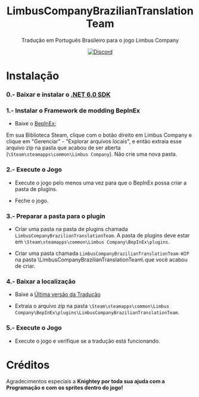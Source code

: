 <div align="center">
   
# LimbusCompanyBrazilianTranslationTeam
Tradução em Português Brasileiro para o jogo Limbus Company

[![Discord](https://img.shields.io/badge/Discord%20Brasileiro%20da%20PM-641E16?style=plastic&logo=discord&logoColor=473DBF&link=https%3A%2F%2Fdiscord.gg%2FWfbHG4aZ6f)](https://discord.gg/fHYZfmw4et)
</div>

# Instalação

### 0.- Baixar e instalar o [.NET 6.0 SDK](https://dotnet.microsoft.com/en-us/download/dotnet/thank-you/sdk-6.0.413-windows-x64-installer)

### 1.- Instalar o Framework de modding BepInEx

   - Baixe o [BepInEx](https://builds.bepinex.dev/projects/bepinex_be/674/BepInEx-Unity.IL2CPP-win-x64-6.0.0-be.674%2B82077ec.zip);

   Em sua Biblioteca Steam, clique com o botão direito em Limbus Company e clique em "Gerenciar" - "Explorar arquivos locais", e então extraia esse arquivo zip na pasta que acabou de ser aberta (``\Steam\steamapps\common\Limbus Company``). Não crie uma nova pasta.

### 2.- Execute o Jogo

   - Execute o jogo pelo menos uma vez para que o BepInEx possa criar a pasta de plugins.

   - Feche o jogo.

### 3.- Preparar a pasta para o plugin

   - Criar uma pasta na pasta de plugins chamada ``LimbusCompanyBrazilianTranslationTeam``. A pasta de plugins deve estar em ``\Steam\steamapps\common\Limbus Company\BepInEx\plugins``.
   
   - Criar uma pasta chamada ``LimbusCompanyBrazilianTranslationTeam-WIP`` na pasta \LimbusCompanyBrazilianTranslationTeam\ que você acabou de criar.

### 4.- Baixar a localização

   - Baixe a [Última versão da Tradução](https://github.com/Eike-Felipe/LimbusCompanyBrazilianTranslationTeam/releases)

   - Extraia o arquivo zip na pasta ``\Steam\steamapps\common\Limbus Company\BepInEx\plugins\LimbusCompanyBrazilianTranslationTeam``.

### 5.- Execute o Jogo

   - Execute o jogo e verifique se a tradução está funcionando.

# Créditos
Agradecimentos especiais a <b>Knightey<b> por toda sua ajuda com a Programação e com os sprites dentro do jogo!
